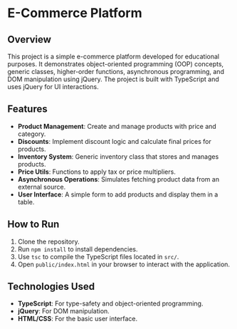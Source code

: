 # E-Commerce Platform

## Overview
This project is a simple e-commerce platform developed for educational purposes. It demonstrates object-oriented programming (OOP) concepts, generic classes, higher-order functions, asynchronous programming, and DOM manipulation using jQuery. The project is built with TypeScript and uses jQuery for UI interactions.

## Features
- **Product Management**: Create and manage products with price and category.
- **Discounts**: Implement discount logic and calculate final prices for products.
- **Inventory System**: Generic inventory class that stores and manages products.
- **Price Utils**: Functions to apply tax or price multipliers.
- **Asynchronous Operations**: Simulates fetching product data from an external source.
- **User Interface**: A simple form to add products and display them in a table.

## How to Run
1. Clone the repository.
2. Run `npm install` to install dependencies.
3. Use `tsc` to compile the TypeScript files located in `src/`.
4. Open `public/index.html` in your browser to interact with the application.

## Technologies Used
- **TypeScript**: For type-safety and object-oriented programming.
- **jQuery**: For DOM manipulation.
- **HTML/CSS**: For the basic user interface.
